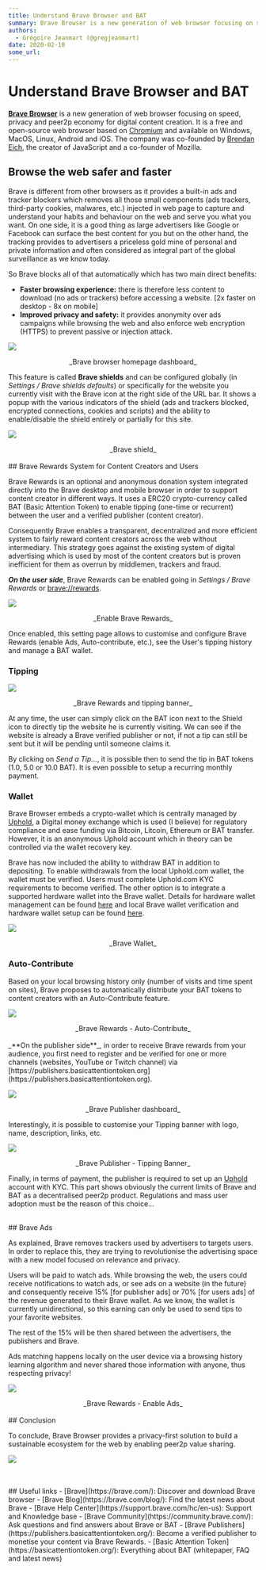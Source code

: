 ```yaml
---
title: Understand Brave Browser and BAT
summary: Brave Browser is a new generation of web browser focusing on speed, privacy and peer2p economy for digital content creation. It is a free and open-source web br
authors:
  - Grégoire Jeanmart (@gregjeanmart)
date: 2020-02-10
some_url: 
---
```


# Understand Brave Browser and BAT

[**Brave Browser**](https://www.brave.com/) is a new generation of web browser focusing on speed, privacy and peer2p economy for digital content creation. It is a free and open-source web browser based on [Chromium](https://www.chromium.org/Home) and available on Windows, MacOS, Linux, Android and iOS. The company was co-founded by [Brendan Eich](https://en.wikipedia.org/wiki/Brendan_Eich), the creator of JavaScript and a co-founder of Mozilla.


## Browse the web safer and faster

Brave is different from other browsers as it provides a built-in ads and tracker blockers which removes all those small components (ads trackers, third-party cookies, malwares, etc.) injected in web page to capture and understand your habits and behaviour on the web and serve you what you want. On one side, it is a good thing as large advertisers like Google or Facebook can surface the best content for you but on the other hand, the tracking provides to advertisers a priceless gold mine of personal and private information and often considered as integral part of the global surveillance as we know today.

So Brave blocks all of that automatically which has two main direct benefits:
-  **Faster browsing experience:** there is therefore less content to download (no ads or trackers) before accessing a website. [2x faster on desktop - 8x on mobile]
- **Improved privacy and safety:** it provides anonymity over ads campaigns while browsing the web and also enforce web encryption (HTTPS) to prevent passive or injection attack.

![](https://api.kauri.io:443/ipfs/Qmc7Mko18ABVQoBkNjwtpS4BFex3Lkq81KjfKFtZEs8kNM)
<center>_Brave browser homepage dashboard_</center>

This feature is called **Brave shields** and can be configured globally (in _Settings / Brave shields defaults_) or specifically for the website you currently visit with the Brave icon at the right side of the URL bar. It shows a popup with the various indicators of the shield (ads and trackers blocked, encrypted connections, cookies and scripts) and the ability to enable/disable the shield entirely or partially for this site.

![](https://api.kauri.io:443/ipfs/QmVzurbN3GsEYNoN2wqk3rWhSSbEAtLMG2btK2zvoRTVbn)
<center>_Brave shield_</center>



<br />
##  Brave Rewards System for Content Creators and Users

Brave Rewards is an optional and anonymous donation system integrated directly into the Brave desktop and mobile browser in order to support content creator in different ways. It uses a ERC20 crypto-currency called BAT (Basic Attention Token) to enable tipping (one-time or recurrent) between the user and a verified publisher (content creator).

Consequently Brave enables a transparent, decentralized and more efficient system to fairly reward content creators across the web without intermediary. This strategy goes against the existing system of digital advertising which is used by most of the content creators but is proven inefficient for them as overrun by middlemen, trackers and fraud.  

_**On the user side**_, Brave Rewards can be enabled going in _Settings / Brave Rewards_  or [brave://rewards](brave://rewards).

![](https://api.kauri.io:443/ipfs/QmdxuehmUmBVZ87JUfAAu7Jp8CW9eVGm8LzeGnsU2cc5ZC)
<center>_Enable Brave Rewards_</center>

Once enabled, this setting page allows to customise and configure Brave Rewards (enable Ads, Auto-contribute, etc.), see the User's tipping history and manage a BAT wallet.

### Tipping

![](https://api.kauri.io:443/ipfs/QmRPnVHpgHtRFT7cqnDtQYf7aULhEWAsJ1t9txDKPsp17H)
<center>_Brave Rewards and tipping banner_</center>

At any time, the user can simply click on the BAT icon next to the Shield icon to directly tip the website he is currently visiting. We can see if the website is already a Brave verified publisher or not, if not a tip can still be sent but it will be pending until someone claims it.

By clicking on _Send a Tip..._, it is possible then to send the tip in BAT tokens (1.0, 5.0 or 10.0 BAT). It is even possible to setup a recurring monthly payment.


### Wallet

Brave Browser embeds a crypto-wallet which is centrally managed by [Uphold](https://uphold.com/), a Digital money exchange which is used (I believe) for regulatory compliance and ease funding via Bitcoin, Litcoin, Ethereum or BAT transfer. However, it is an anonymous Uphold account which in theory can be controlled via the wallet recovery key.

Brave has now included the ability to withdraw BAT in addition to depositing.  To enable withdrawals from the local Uphold.com wallet, the wallet must be verified.  Users must complete Uphold.com KYC requirements to become verified.  The other option is to integrate a supported hardware wallet into the Brave wallet.  Details for hardware wallet management can be found [here](https://support.brave.com/hc/en-us/articles/360035488071-How-do-I-manage-my-Crypto-Wallets-) and local Brave wallet verification and hardware wallet setup can be found [here](https://support.brave.com/hc/en-us/articles/360034535452-How-can-I-add-my-other-Crypto-Wallets-to-Brave-).

![](https://api.kauri.io:443/ipfs/QmNcrimewFSRGVF8sNiaHy8b1A6xn3jiW2xNrToFSjWtbf)
<center>_Brave Wallet_</center>


### Auto-Contribute

Based on your local browsing history only (number of visits and time spent on sites), Brave proposes to automatically distribute your BAT tokens to content creators with an Auto-Contribute feature. 

![](https://api.kauri.io:443/ipfs/QmWEFULJpgRKMKjhpoDLgxBfdbUpuG5Ac52Nt7NLJGKTMa)
<center>_Brave Rewards - Auto-Contribute_</center>


<br />
_**On the publisher side**_, in order to receive Brave rewards from your audience, you first need to register and be verified for one or more channels (websites, YouTube or Twitch channel) via [https://publishers.basicattentiontoken.org](https://publishers.basicattentiontoken.org).

![](https://api.kauri.io:443/ipfs/QmZort4TLH9YcQd9WECGRcdFdYZSFVcXUbsMMpvwAmGJQB)
<center>_Brave Publisher dashboard_</center>

Interestingly, it is possible to customise your Tipping banner with logo, name, description, links, etc. 

![](https://api.kauri.io:443/ipfs/QmXPb1aU5HTjko36ArmnRgYcxcF5kVm66MGjp7BZ4LU5X7)
<center>_Brave Publisher - Tipping Banner_</center>

Finally, in terms of payment, the publisher is required to set up an [Uphold](https://uphold.com/) account with KYC. This part shows obviously the current limits of Brave and BAT as a decentralised peer2p product. Regulations and mass user adoption must be the reason of this choice... 


<br />
## Brave Ads

As explained, Brave removes trackers used by advertisers to targets users. In order to replace this, they are trying to revolutionise the advertising space with a new model focused on relevance and privacy.

Users will be paid to watch ads. While browsing the web, the users could receive notifications to watch ads, or see ads on a website (in the future) and consequently receive 15% [for publisher ads] or 70% [for users ads] of the revenue generated to their Brave wallet. As we know, the wallet is currently unidirectional, so this earning can only be used to send tips to your favorite websites.

The rest of the 15% will be then shared between the advertisers, the publishers and Brave.

Ads matching happens locally on the user device via a browsing history learning algorithm and never shared those information with anyone, thus respecting privacy!

![](https://api.kauri.io:443/ipfs/QmPZjq1rcSRE6NfBnPieor3f9aNidEFoNH4UWug97NfH9r)
<center>_Brave Rewards - Enable Ads_</center>


<br />
## Conclusion

To conclude, Brave Browser provides a privacy-first solution to build a sustainable ecosystem for the web by enabling peer2p value sharing.

![](https://api.kauri.io:443/ipfs/QmbwTUeAfWjpPM9vyTHLnXPAEx9kZnyJMsA188ezmgnCEu)


<br />
<br />
## Useful links
- [Brave](https://brave.com/): Discover and download Brave browser
- [Brave Blog](https://brave.com/blog/): Find the latest news about Brave
- [Brave Help Center](https://support.brave.com/hc/en-us): Support and Knowledge base 
- [Brave Community](https://community.brave.com/): Ask questions and find answers about Brave or BAT
- [Brave Publishers](https://publishers.basicattentiontoken.org/): Become a verified publisher to monetise your content via Brave Rewards.
- [Basic Attention Token](https://basicattentiontoken.org/): Everything about BAT (whitepaper, FAQ and latest news)

